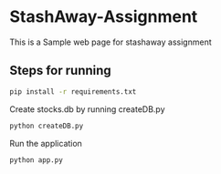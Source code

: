 # StashAway-Assignment
This is a Sample web page for stashaway assignment

## Steps for running

```bash
pip install -r requirements.txt
```

Create stocks.db by running createDB.py

```bash
python createDB.py
```

Run the application

```bash
python app.py
```

